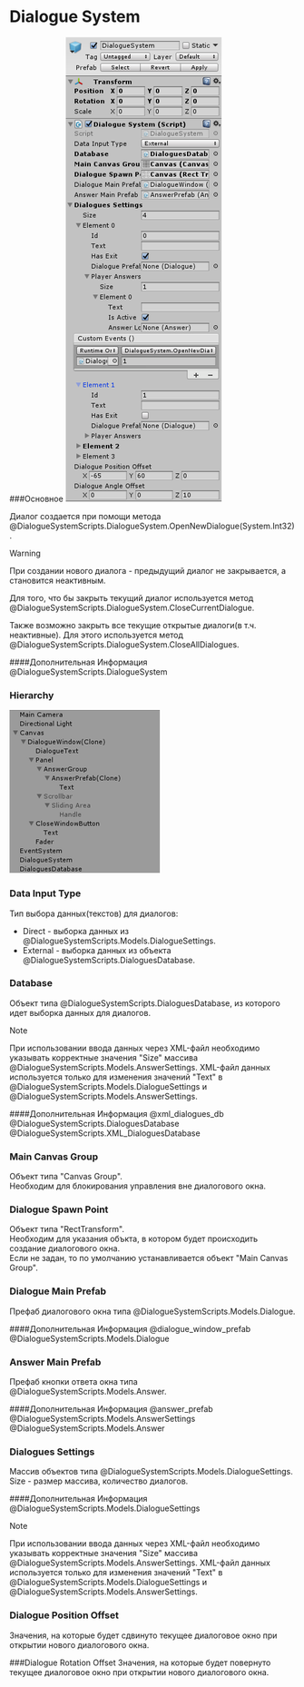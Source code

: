Dialogue System
===============

###Основное
![DialogueSystem](images/dialogueSystem.png)

Диалог создается при помощи метода @DialogueSystemScripts.DialogueSystem.OpenNewDialogue(System.Int32).

> [!WARNING]
> При создании нового диалога - предыдущий диалог не закрывается, а становится неактивным.

Для того, что бы закрыть текущий диалог используется метод @DialogueSystemScripts.DialogueSystem.CloseCurrentDialogue.

Также возможно закрыть все текущие открытые диалоги(в т.ч. неактивные). Для этого используется метод @DialogueSystemScripts.DialogueSystem.CloseAllDialogues.

####Дополнительная Информация
@DialogueSystemScripts.DialogueSystem

### Hierarchy
![Hierarchy](images/hierarchy.png)

### Data Input Type
Тип выбора данных(текстов) для диалогов:
+ Direct - выборка данных из @DialogueSystemScripts.Models.DialogueSettings.
+ External - выборка данных из объекта @DialogueSystemScripts.DialoguesDatabase.

### Database
Объект типа @DialogueSystemScripts.DialoguesDatabase, из которого идет выборка данных для диалогов.

> [!NOTE]
> При использовании ввода данных через XML-файл необходимо указывать корректные значения "Size" массива @DialogueSystemScripts.Models.AnswerSettings. XML-файл данных используется только для изменения значений "Text" в @DialogueSystemScripts.Models.DialogueSettings и @DialogueSystemScripts.Models.AnswerSettings.

####Дополнительная Информация
@xml_dialogues_db  
@DialogueSystemScripts.DialoguesDatabase  
@DialogueSystemScripts.XML_DialoguesDatabase

### Main Canvas Group
Объект типа "Canvas Group".  
Необходим для блокирования управления вне диалогового окна.

### Dialogue Spawn Point
Объект типа "RectTransform".  
Необходим для указания объкта, в котором будет происходить создание диалогового окна.  
Если не задан, то по умолчанию устанавливается объект "Main Canvas Group".

### Dialogue Main Prefab
Префаб диалогового окна типа @DialogueSystemScripts.Models.Dialogue.

####Дополнительная Информация
@dialogue_window_prefab  
@DialogueSystemScripts.Models.Dialogue

### Answer Main Prefab
Префаб кнопки ответа окна типа @DialogueSystemScripts.Models.Answer.

####Дополнительная Информация
@answer_prefab  
@DialogueSystemScripts.Models.AnswerSettings  
@DialogueSystemScripts.Models.Answer

### Dialogues Settings
Массив объектов типа @DialogueSystemScripts.Models.DialogueSettings.  
Size - размер массива, количество диалогов.

####Дополнительная Информация
@DialogueSystemScripts.Models.DialogueSettings

> [!NOTE]
> При использовании ввода данных через XML-файл необходимо указывать корректные значения "Size" массива @DialogueSystemScripts.Models.AnswerSettings. XML-файл данных используется только для изменения значений "Text" в @DialogueSystemScripts.Models.DialogueSettings и @DialogueSystemScripts.Models.AnswerSettings.

### Dialogue Position Offset
Значения, на которые будет сдвинуто текущее диалоговое окно при открытии нового диалогового окна.

###Dialogue Rotation Offset
Значения, на которые будет повернуто текущее диалоговое окно при открытии нового диалогового окна.